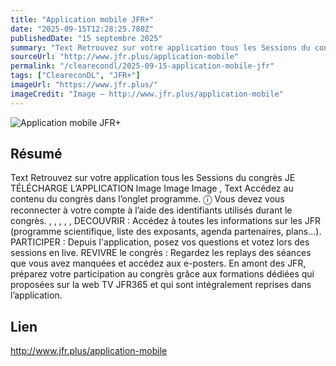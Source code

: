```yaml
---
title: "Application mobile JFR+"
date: "2025-09-15T12:28:25.780Z"
publishedDate: "15 septembre 2025"
summary: "Text Retrouvez sur votre application tous les Sessions du congrès JE TÉLÉCHARGE L’APPLICATION Image Image Image , Text Accédez au contenu du congrès dans l’onglet programme. ⓘ Vous devez vous reconnecter à votre compte à l’aide des identifiants utilisés durant le congrès. , , , , , DECOUVRIR : Accédez à toutes les informations sur les JFR (programme scientifique, liste des exposants, agenda partenaires, plans...). PARTICIPER : Depuis l&#039;application, posez vos questions et votez lors des sessions en live. REVIVRE le congrès : Regardez les replays des séances que vous avez manquées et accédez aux e-posters. En amont des JFR, préparez votre participation au congrès grâce aux formations dédiées qui proposées sur la web TV JFR365 et qui sont intégralement reprises dans l’application."
sourceUrl: "http://www.jfr.plus/application-mobile"
permalink: "/clearecondl/2025-09-15-application-mobile-jfr"
tags: ["CleareconDL", "JFR+"]
imageUrl: "https://www.jfr.plus/"
imageCredit: "Image — http://www.jfr.plus/application-mobile"
---
```


![Application mobile JFR+](https://www.jfr.plus/)

## Résumé

Text Retrouvez sur votre application tous les Sessions du congrès JE TÉLÉCHARGE L’APPLICATION Image Image Image , Text Accédez au contenu du congrès dans l’onglet programme. ⓘ Vous devez vous reconnecter à votre compte à l’aide des identifiants utilisés durant le congrès. , , , , , DECOUVRIR : Accédez à toutes les informations sur les JFR (programme scientifique, liste des exposants, agenda partenaires, plans...). PARTICIPER : Depuis l&#039;application, posez vos questions et votez lors des sessions en live. REVIVRE le congrès : Regardez les replays des séances que vous avez manquées et accédez aux e-posters. En amont des JFR, préparez votre participation au congrès grâce aux formations dédiées qui proposées sur la web TV JFR365 et qui sont intégralement reprises dans l’application.

## Lien

http://www.jfr.plus/application-mobile
